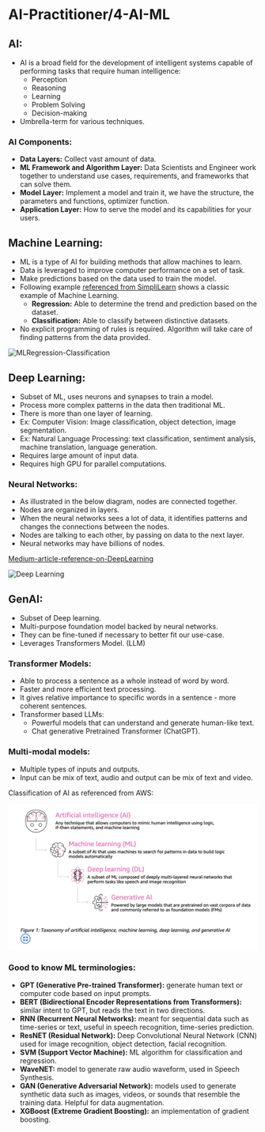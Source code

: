 # AI-Practitioner/4-AI-ML

## AI:
- AI is a broad field for the development of intelligent systems capable of performing tasks that require human intelligence:
  - Perception
  - Reasoning
  - Learning
  - Problem Solving
  - Decision-making
- Umbrella-term for various techniques.

### AI Components:

- **Data Layers:** Collect vast amount of data.
- **ML Framework and Algorithm Layer:** Data Scientists and Engineer work together to understand use cases, requirements, and frameworks
    that can solve them.
- **Model Layer:** Implement a model and train it, we have the structure, the parameters and functions, optimizer function.
- **Application Layer:** How to serve the model and its capabilities for your users.

## Machine Learning:

- ML is a type of AI for building methods that allow machines to learn.
- Data is leveraged to improve computer performance on a set of task.
- Make predictions based on the data used to train the model.
- Following example [referenced from SimpliLearn](https://www.simplilearn.com/regression-vs-classification-in-machine-learning-article) shows a classic example of Machine Learning.
  - **Regression:** Able to determine the trend and prediction based on the dataset.
  - **Classification:** Able to classify between distinctive datasets.
- No explicit programming of rules is required. Algorithm will take care of finding patterns from the data provided.

![MLRegression-Classification](https://www.simplilearn.com/ice9/free_resources_article_thumb/Regression_vs_Classification.jpg)

## Deep Learning:
- Subset of ML, uses neurons and synapses to train a model.
- Process more complex patterns in the data then traditional ML.
- There is more than one layer of learning.
- Ex: Computer Vision: Image classification, object detection, image segmentation.
- Ex: Natural Language Processing: text classification, sentiment analysis, machine translation, language generation.
- Requires large amount of input data.
- Requires high GPU for parallel computations.


### Neural Networks:

- As illustrated in the below diagram, nodes are connected together.
- Nodes are organized in layers.
- When the neural networks sees a lot of data, it identifies patterns and changes the connections between the nodes.
- Nodes are talking to each other, by passing on data to the next layer.
- Neural networks may have billions of nodes.

[Medium-article-reference-on-DeepLearning](https://medium.com/@mustaphaliaichi/neural-networks-and-deep-learning-a-comprehensive-introduction-092449336c1f)

![Deep Learning](https://miro.medium.com/v2/resize:fit:1400/format:webp/1*wDptpMvzYcmV62esTVZ_Bw.png)

## GenAI:

- Subset of Deep learning.
- Multi-purpose foundation model backed by neural networks.
- They can be fine-tuned if necessary to better fit our use-case.
- Leverages Transformers Model. (LLM)

### Transformer Models:
- Able to process a sentence as a whole instead of word by word.
- Faster and more efficient text processing.
- It gives relative importance to specific words in a sentence - more coherent sentences.
- Transformer based LLMs:
  - Powerful models that can understand and generate human-like text.
  - Chat generative Pretrained Transformer (ChatGPT).

### Multi-modal models:
- Multiple types of inputs and outputs.
- Input can be mix of text, audio and output can be mix of text and video.

Classification of AI as referenced from AWS:

![AI-Classification](AI-ML-DL-GenAI.png)

### Good to know ML terminologies:

- **GPT (Generative Pre-trained Transformer):** generate human text or computer code based on input prompts.
- **BERT (Bidirectional Encoder Representations from Transformers):** similar intent to GPT, but reads the text in two directions.
- **RNN (Recurrent Neural Networks):** meant for sequential data such as time-series or text, useful in speech recognition, time-series prediction.
- **ResNET (Residual Network):** Deep Convolutional Neural Network (CNN) used for image recognition, object detection, facial recognition.
- **SVM (Support Vector Machine):** ML algorithm for classification and regression.
- **WaveNET:** model to generate raw audio waveform, used in Speech Synthesis.
- **GAN (Generative Adversarial Network):** models used to generate synthetic data such as images, videos, or sounds that resemble the training data. Helpful for data augmentation.
- **XGBoost (Extreme Gradient Boosting):** an implementation of gradient boosting.
